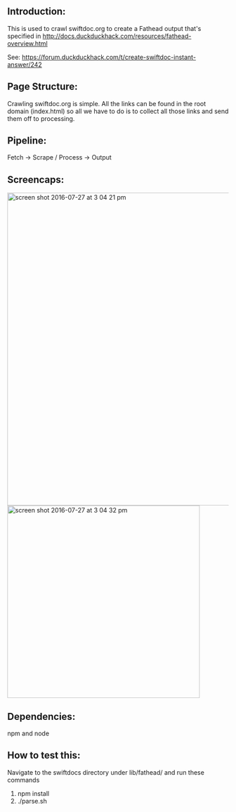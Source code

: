 Introduction:
-------------
This is used to crawl swiftdoc.org to create a Fathead output
that's specified in http://docs.duckduckhack.com/resources/fathead-overview.html

See: https://forum.duckduckhack.com/t/create-swiftdoc-instant-answer/242

Page Structure:
---------------
Crawling swiftdoc.org is simple. All the links can be found in the root domain (index.html)
so all we have to do is to collect all those links and send them off to processing.

Pipeline:
---------
Fetch -> Scrape / Process -> Output

Screencaps:
--------

<img width="712" alt="screen shot 2016-07-27 at 3 04 21 pm" src="https://cloud.githubusercontent.com/assets/81969/17188568/b05d6ac2-540b-11e6-9233-57b0a002e400.png">
<img width="438" alt="screen shot 2016-07-27 at 3 04 32 pm" src="https://cloud.githubusercontent.com/assets/81969/17188569/b05d788c-540b-11e6-83b5-fffe0156c606.png">

Dependencies:
------------
npm and node

How to test this:
----------------
Navigate to the swiftdocs directory under lib/fathead/ and run these commands
1. npm install
2. ./parse.sh
 

